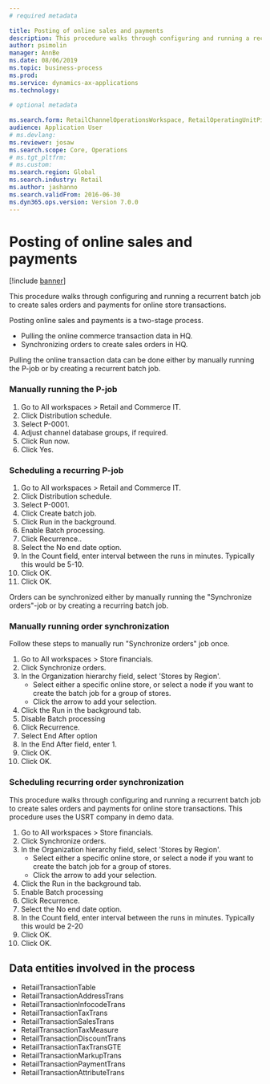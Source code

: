 ```yaml
--- 
# required metadata 
 
title: Posting of online sales and payments
description: This procedure walks through configuring and running a recurrent batch job to create sales orders and payments for online store transactions. 
author: psimolin
manager: AnnBe 
ms.date: 08/06/2019
ms.topic: business-process 
ms.prod:  
ms.service: dynamics-ax-applications 
ms.technology:  
 
# optional metadata 
 
ms.search.form: RetailChannelOperationsWorkspace, RetailOperatingUnitPicker, SysRecurrence   
audience: Application User 
# ms.devlang:  
ms.reviewer: josaw
ms.search.scope: Core, Operations 
# ms.tgt_pltfrm:  
# ms.custom:  
ms.search.region: Global
ms.search.industry: Retail
ms.author: jashanno
ms.search.validFrom: 2016-06-30 
ms.dyn365.ops.version: Version 7.0.0 
---
```

# Posting of online sales and payments

[!include [banner](../includes/banner.md)]

This procedure walks through configuring and running a recurrent batch job to create sales orders and payments for online store transactions.

Posting online sales and payments is a two-stage process.

- Pulling the online commerce transaction data in HQ.
- Synchronizing orders to create sales orders in HQ.

Pulling the online transaction data can be done either by manually running the P-job or by creating a recurrent batch job.

### Manually running the P-job

1. Go to All workspaces > Retail and Commerce IT.
2. Click Distribution schedule.
3. Select P-0001.
4. Adjust channel database groups, if required.
5. Click Run now.
6. Click Yes.

### Scheduling a recurring P-job

1. Go to All workspaces > Retail and Commerce IT.
2. Click Distribution schedule.
3. Select P-0001.
4. Click Create batch job.
5. Click Run in the background.
5. Enable Batch processing.
6. Click Recurrence..
7. Select the No end date option.
8. In the Count field, enter interval between the runs in minutes. Typically this would be 5-10.
9. Click OK.
10. Click OK.

Orders can be synchronized either by manually running the "Synchronize orders"-job or by creating a recurring batch job.

### Manually running order synchronization 

Follow these steps to manually run "Synchronize orders" job once.

1. Go to All workspaces > Store financials.
2. Click Synchronize orders.
3. In the Organization hierarchy field, select 'Stores by Region'.
    * Select either a specific online store, or select a node if you want to create the batch job for a group of stores.  
    * Click the arrow to add your selection.  
4. Click the Run in the background tab.
5. Disable Batch processing
6. Click Recurrence.
7. Select End After option
8. In the End After field, enter 1.
9. Click OK.
10. Click OK.

### Scheduling recurring order synchronization

This procedure walks through configuring and running a recurrent batch job to create sales orders and payments for online store transactions. This procedure uses the USRT company in demo data.

1. Go to All workspaces > Store financials.
2. Click Synchronize orders.
3. In the Organization hierarchy field, select 'Stores by Region'.
    * Select either a specific online store, or select a node if you want to create the batch job for a group of stores.  
    * Click the arrow to add your selection.  
4. Click the Run in the background tab.
5. Enable Batch processing
6. Click Recurrence.
7. Select the No end date option.
8. In the Count field, enter interval between the runs in minutes. Typically this would be 2-20
9. Click OK.
10. Click OK.

## Data entities involved in the process

- RetailTransactionTable
- RetailTransactionAddressTrans
- RetailTransactionInfocodeTrans
- RetailTransactionTaxTrans
- RetailTransactionSalesTrans
- RetailTransactionTaxMeasure
- RetailTransactionDiscountTrans
- RetailTransactionTaxTransGTE
- RetailTransactionMarkupTrans
- RetailTransactionPaymentTrans
- RetailTransactionAttributeTrans
